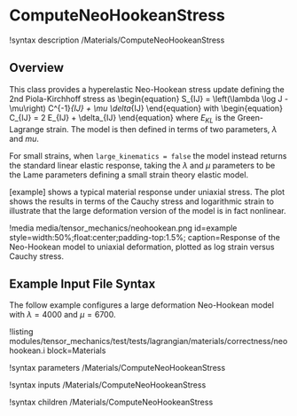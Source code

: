 # ComputeNeoHookeanStress

!syntax description /Materials/ComputeNeoHookeanStress

## Overview

This class provides a hyperelastic Neo-Hookean stress update
defining the 2nd Piola-Kirchhoff stress as
\begin{equation}
      S_{IJ} = \left(\lambda \log J - \mu\right) C^{-1}_{IJ} + \mu \delta_{IJ}
\end{equation}
with
\begin{equation}
      C_{IJ} = 2 E_{IJ} + \delta_{IJ}
\end{equation}
where $E_{KL}$ is the Green-Lagrange strain.
The model is then defined in terms of two parameters, $\lambda$ and $mu$.

For small strains, when `large_kinematics = false` the model instead 
returns the standard linear elastic response, taking the $\lambda$
and $\mu$ parameters to be the Lame parameters defining a small strain
theory elastic model.

[example] shows a typical material response under uniaxial stress.  The 
plot shows the results in terms of the Cauchy stress and logarithmic 
strain to illustrate that the large deformation version of the
model is in fact nonlinear.

!media media/tensor_mechanics/neohookean.png
       id=example
       style=width:50%;float:center;padding-top:1.5%;
       caption=Response of the Neo-Hookean model to uniaxial deformation, plotted as log strain versus Cauchy stress.

## Example Input File Syntax

The follow example configures a large deformation Neo-Hookean model with $\lambda=4000$ and $\mu=6700$.

!listing modules/tensor_mechanics/test/tests/lagrangian/materials/correctness/neohookean.i
         block=Materials

!syntax parameters /Materials/ComputeNeoHookeanStress

!syntax inputs /Materials/ComputeNeoHookeanStress

!syntax children /Materials/ComputeNeoHookeanStress
